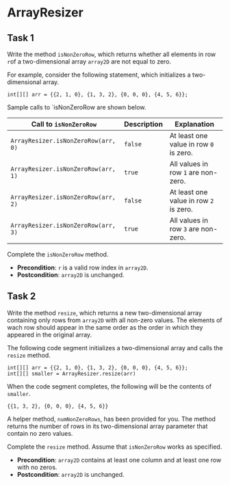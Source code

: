 # ArrayResizer

## Task 1

Write the method `isNonZeroRow`, which returns whether all elements in row `r`of a two-dimensional array `array2D` are not equal to zero.  

For example, consider the following statement, which initializes a two-dimensional array.

`int[][] arr = {{2, 1, 0}, {1, 3, 2}, {0, 0, 0}, {4, 5, 6}};`  

Sample calls to `isNonZeroRow are shown below.  

|     **Call to** `isNonZeroRow`      | Description |              Explanation               |
| ----------------------------------- | ----------- | -------------------------------------- |
| `ArrayResizer.isNonZeroRow(arr, 0)` |   `false`   | At least one value in row `0` is zero. |
| `ArrayResizer.isNonZeroRow(arr, 1)` |   `true`    |  All values in row `1` are non-zero.   |
| `ArrayResizer.isNonZeroRow(arr, 2)` |   `false`   | At least one value in row `2` is zero. |
| `ArrayResizer.isNonZeroRow(arr, 3)` |   `true`    |  All values in row `3` are non-zero.   |

Complete the `isNonZeroRow` method.

- **Precondition**: `r` is a valid row index in `array2D`.
- **Postcondition**: `array2D` is unchanged.


## Task 2

Write the method `resize`, which returns a new two-dimensional array containing only rows from `array2D` with all non-zero values. The elements of wach row should appear in the same order as the order in which they appeared in the original array.  

The following code segment initializes a two-dimensional array and calls the `resize` method.  

`int[][] arr = {{2, 1, 0}, {1, 3, 2}, {0, 0, 0}, {4, 5, 6}};`  
`int[][] smaller = ArrayResizer.resize(arr)`  

When the code segment completes, the following will be the contents of `smaller`.  

`{{1, 3, 2}, {0, 0, 0}, {4, 5, 6}}`  

A helper method, `numNonZeroRows`, has been provided for you. The method returns the number of rows in its two-dimensional array parameter that contain no zero values.  

Complete the `resize` method. Assume that `isNonZeroRow` works as specified.

- **Precondition**: `array2D` contains at least one column and at least one row with no zeros.
- **Postcondition**: `array2D` is unchanged.

